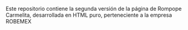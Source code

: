 Este repositorio contiene la segunda versión de la página de Rompope Carmelita, desarrollada en HTML puro, perteneciente a la empresa ROBEMEX
